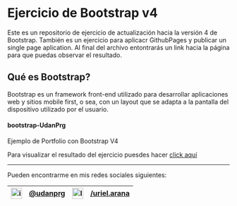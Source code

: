 # Ejercicio de Bootstrap v4
Este es un repositorio de ejercicio de actualización hacia la versión 4 de Bootstrap. También es un ejercicio para aplicacr GithubPages y publicar un single page aplication.
Al final del archivo entontrarás un link hacia la página para que puedas observar el resultado.

## Qué es Bootstrap?

Bootstrap es un framework front-end utilizado para desarrollar aplicaciones web y sitios mobile first, o sea, con un layout que se adapta a la pantalla del dispositivo utilizado por el usuario.

#### bootstrap-UdanPrg
Ejemplo de Portfolio con Bootstrap V4

Para visualizar el resultado del ejercicio puesdes hacer [click aquí](https://udanprg.github.io/bootstrap-UdanPrg/)
___________________________________________

Pueden encontrarme en mis redes sociales siguientes:

|<img src="https://upload.wikimedia.org/wikipedia/commons/thumb/a/a5/Instagram_icon.png/600px-Instagram_icon.png" width="25" height="25" alt="instagram icon" /> | [@udanprg](https://www.instagram.com/udanprg/) | <img src="https://cdn-icons-png.flaticon.com/512/174/174857.png" width="25" height="25" alt="linkedin icon" /> | [/uriel.arana](https://www.linkedin.com/in/urielarana/)|
|--- | ---| --- | ---|

